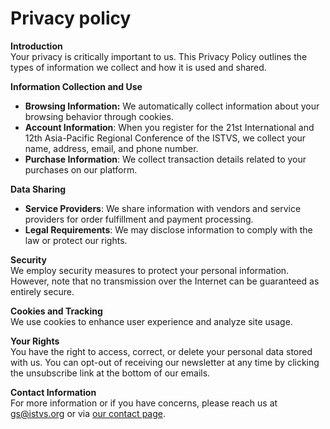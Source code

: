 # Privacy policy

**Introduction**\
Your privacy is critically important to us. This Privacy Policy outlines the types of information we collect and how it is used and shared.

**Information Collection and Use**

* **Browsing Information:** We automatically collect information about your browsing behavior through cookies.
* **Account Information**: When you register for the 21st International and 12th Asia-Pacific Regional Conference of the ISTVS, we collect your name, address, email, and phone number.
* **Purchase Information**: We collect transaction details related to your purchases on our platform.

**Data Sharing**

* **Service Providers**: We share information with vendors and service providers for order fulfillment and payment processing.
* **Legal Requirements**: We may disclose information to comply with the law or protect our rights.

**Security**\
We employ security measures to protect your personal information. However,  note that no transmission over the Internet can be guaranteed as entirely secure.

**Cookies and Tracking**\
We use cookies to enhance user experience and analyze site usage.

**Your Rights**\
You have the right to access, correct, or delete your personal data stored with us. You can opt-out of receiving our newsletter at any time by clicking the unsubscribe link at the bottom of our emails.

**Contact Information**\
For more information or if you have concerns, please reach us at gs@istvs.org or via [our contact page](../conference/contact.md).
